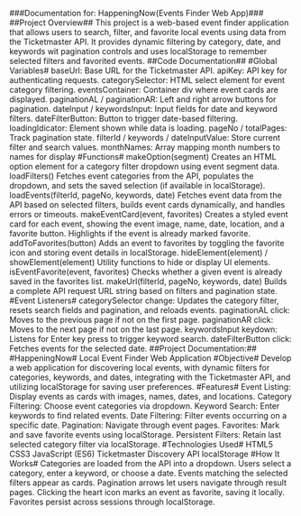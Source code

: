 ###Documentation for: HappeningNow(Events Finder Web App)###
##Project Overview##
  This project is a web-based event finder application that allows users to 	search, filter, and favorite local events using data from the Ticketmaster API. 	It provides dynamic filtering by category, date, and keywords wit	pagination 	controls and uses localStorage to remember selected filters and favorited 	events.
##Code Documentation##
#Global Variables#
  baseUrl: Base URL for the Ticketmaster API.
  apiKey: API key for authenticating requests.
  categorySelector: HTML select element for event category filtering.
  eventsContainer: Container div where event cards are displayed.
  paginationAL / paginationAR: Left and right arrow buttons for pagination.
  dateInput / keywordsInput: Input fields for date and keyword filters.
  dateFilterButton: Button to trigger date-based filtering.
  loadingIdicator: Element shown while data is loading.
  pageNo / totalPages: Track pagination state.
  filterId / keywords / dateInputValue: Store current filter and search values.
  monthNames: Array mapping month numbers to names for display
#Functions#
  makeOption(segment)
    Creates an HTML option element for a category filter dropdown 	using event segment data.
  loadFilters()
    Fetches event categories from the API, populates the dropdown, and sets the 	saved selection (if available in localStorage).
  loadEvents(filterId, pageNo, keywords, date)
    Fetches event data from the API based on selected filters, builds event cards 	dynamically, and handles errors or timeouts.
  makeEventCard(event, favorites)
    Creates a styled event card for each event, showing the event image, name, 	date, location, and a favorite button. Highlights if the event is already 		marked favorite.
  addToFavorites(button)
    Adds an event to favorites by toggling the favorite icon and storing event 	details in localStorage.
  hideElement(element) / showElement(element)
    Utility functions to hide or display UI elements.
  isEventFavorite(event, favorites)
    Checks whether a given event is already saved in the favorites list.
  makeUrl(filterId, pageNo, keywords, date)
    Builds a complete API request URL string based on filters and pagination state.
#Event Listeners#
  categorySelector change:
    Updates the category filter, 	resets search fields and pagination, and reloads events.
  paginationAL click: 
    Moves to the previous page if not on the first page.
  paginationAR click: 
    Moves to the next page if not on the last page.
  keywordsInput keydown: 
    Listens for Enter key press to trigger keyword 		search.
  dateFilterButton click: 
    Fetches events for the selected date.
##Project Documentation:##
#HappeningNow#
  Local Event Finder Web Application
#Objective#
  Develop a web application for discovering local events, with dynamic 	filters for categories, keywords, and dates, integrating with the 	Ticketmaster 	API, and utilizing localStorage for saving user 	preferences.
#Features#
  Event Listing: 
    Display events as cards with images, names, dates, and 	locations.
  Category Filtering: 
    Choose event categories via dropdown.
  Keyword Search: 
    Enter keywords to find related events.
  Date Filtering: 
    Filter events occurring on a specific date.
  Pagination: 
    Navigate through event pages.
  Favorites: 
    Mark and save favorite events using localStorage.
  Persistent Filters: 
    Retain last selected category filter via localStorage.
#Technologies Used#
  HTML5
  CSS3
  JavaScript (ES6)
  Ticketmaster Discovery API
  localStorage
#How It Works#
  Categories are loaded from the API into a dropdown.
  Users select a category, enter a keyword, or choose a date.
  Events matching the selected filters appear as cards.
  Pagination arrows let users navigate through result pages.
  Clicking the heart icon marks an event as favorite, saving it locally.
  Favorites persist across sessions through localStorage.
